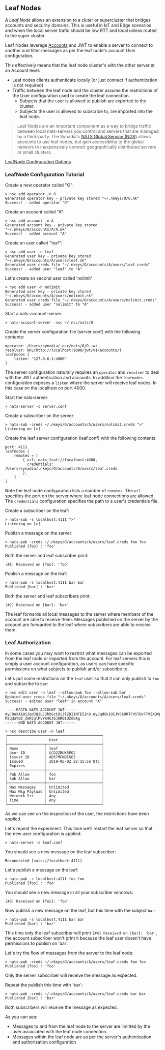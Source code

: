 ## Leaf Nodes

A _Leaf Node_ allows an extension to a cluter or supercluster that bridges accounts and security domains. This is useful in IoT and Edge scenarios and when the local server trafic should be low RTT and local unless routed to the super cluster.

Leaf Nodes leverage [Accounts](../nats_server/jwt_auth.md) and JWT to enable a server to connect to another and filter messages as per the leaf node's account User configuration.

This effectively means that the leaf node cluster's with the other server at an Account level:

- Leaf nodes clients authenticate locally (or just connect if authentication is not required)
- Traffic between the leaf node and the cluster assume the restrictions of the User configuration used to create the leaf connection. 
	- Subjects that the user is allowed to publish are exported to the cluster. 
	- Subjects the user is allowed to subscribe to, are imported into the leaf node.

> Leaf Nodes are an important component as a way to bridge traffic between local nats-servers you control and servers that are managed by a third-party. The Synadia's [NATS Global Service (NGS)](https://www.synadia.com/) allows accounts to use leaf nodes, but gain accessibility to the global network to inexpensively connect geographically distributed servers or small clusters.

[LeafNode Configuration Options](leafnode_conf.md)

### LeafNode Configuration Tutorial

Create a new operator called "O":
```text
> nsc add operator -n O
Generated operator key - private key stored "~/.nkeys/O/O.nk"
Success! - added operator "O"
```

Create an account called "A":
```text
> nsc add account -n A
Generated account key - private key stored "~/.nkeys/O/accounts/A/A.nk"
Success! - added account "A"
```

Create an user called "leaf":
```text
> nsc add user -n leaf
Generated user key - private key stored "~/.nkeys/O/accounts/A/users/leaf.nk"
Generated user creds file "~/.nkeys/O/accounts/A/users/leaf.creds"
Success! - added user "leaf" to "A"
```

Let's create an second user called 'nolimit'
```text
> nsc add user -n nolimit
Generated user key - private key stored "~/.nkeys/O/accounts/A/users/nolimit.nk"
Generated user creds file "~/.nkeys/O/accounts/A/users/nolimit.creds"
Success! - added user "nolimit" to "A"
```

Start a nats-account-server:
```text
> nats-account-server -nsc ~/.nsc/nats/O
```

Create the server configuration file (server.conf) with the following contents:
```text
operator: /Users/synadia/.nsc/nats/O/O.jwt
resolver: URL(http://localhost:9090/jwt/v1/accounts/)
leafnodes {
	listen: "127.0.0.1:4000"
}
```
The server configuration naturally requires an `operator` and `resolver` to deal with the JWT authentication and accounts. In addition the `leafnodes` configuration exposes a `listen` where the server will receive leaf nodes. In this case on the localhost on port 4000.

Start the nats-server:
```text
> nats-server -c server.conf
```

Create a subscriber on the server:
```text
> nats-sub -creds ~/.nkeys/O/accounts/A/users/nolimit.creds ">"
Listening on [>]
```


Create the leaf server configuration (leaf.conf) with the following contents:
```text
port: 4111
leafnodes {
	remotes = [ 
		{ url: nats-leaf://localhost:4000, 
		  credentials: /Users/synadia/.nkeys/O/accounts/A/users/leaf.creds 
		},
	]
}
```
Note the leaf node configuration lists a number of `remotes`. The `url` specifies the port on the server where leaf node connections are allowed. The `credentials` configuration specifies the path to a user's credentials file.

Create a subscriber on the leaf:
```text
> nats-sub -s localhost:4111 ">"
Listening on [>]
```

Publish a message on the server:
```text
> nats-pub -creds ~/.nkeys/O/accounts/A/users/leaf.creds foo foo
Published [foo] : 'foo'
```

Both the server and leaf subscriber print:
```text
[#1] Received on [foo]: 'foo'
```

Publish a message on the leaf:
```text
> nats-pub -s localhost:4111 bar bar
Published [bar] : 'bar'
```
Both the server and leaf subscribers print:
```text
[#2] Received on [bar]: 'bar'
```

The leaf forwards all local messages to the server where members of the account are able to receive them. Messages published on the server by the account are forwarded to the leaf where subscribers are able to receive them.

### Leaf Authorization

In some cases you may want to restrict what messages can be exported from the leaf node or imported from the account.  For leaf servers this is simply a user account configuration, as users can have specific permissions on what subjects to publish and/or subscribe to.

Let's put some restrictions on the `leaf` user so that it can only publish to `foo` and subscribe to `bar`:

```text
> nsc edit user -n leaf --allow-pub foo --allow-sub bar
Updated user creds file "~/.nkeys/O/accounts/A/users/leaf.creds"
Success! - edited user "leaf" in account "A"

-----BEGIN NATS ACCOUNT JWT-----
eyJ0eXAiOiJqd3QiLCJhbGciOiJlZDI1NTE5In0.eyJqdGkiOiJVSk9RTFVSTUVFTVZXQVpVT0E2VlE1UVQ0UEdIV081WktDWlBLVFBJQVpLSldaSTJGNVpRIiwiaWF0IjoxNTU2ODM1MzU4LCJpc3MiOiJBRDU3TUZOQklLTzNBRFU2VktMRkVYQlBVQjdFWlpLU0tVUDdZTzNWVUFJTUlBWUpVNE1EM0NDUiIsIm5hbWUiOiJsZWFmIiwic3ViIjoiVUNEMlpSVUs1UE8yMk02MlNWVTZITzZJS01BVERDUlJYVVVGWDRRU1VTWFdRSDRHU1Y3RDdXVzMiLCJ0eXBlIjoidXNlciIsIm5hdHMiOnsicHViIjp7ImFsbG93IjpbImZvbyJdfSwic3ViIjp7ImFsbG93IjpbImJhciJdfX19.IeqSylTaisMQMH3Ih_0G8LLxoxe0gIClpxTm3B_ys_XwL9TtPIW-M2qdaYQZ_ZmR2glMvYK4EJ6J8RQ1UZdGAg
------END NATS ACCOUNT JWT------

> nsc describe user -n leaf
╭───────────────────────────────────────────╮
│                   User                    │
├─────────────────┬─────────────────────────┤
│ Name            │ leaf                    │
│ User ID         │ UCD2ZRUK5PO2            │
│ Issuer ID       │ AD57MFNBIKO3            │
│ Issued          │ 2019-05-02 22:15:58 UTC │
│ Expires         │                         │
├─────────────────┼─────────────────────────┤
│ Pub Allow       │ foo                     │
│ Sub Allow       │ bar                     │
├─────────────────┼─────────────────────────┤
│ Max Messages    │ Unlimited               │
│ Max Msg Payload │ Unlimited               │
│ Network Src     │ Any                     │
│ Time            │ Any                     │
╰─────────────────┴─────────────────────────╯
```

As we can see on the inspection of the user, the restrictions have been applied.

Let's repeat the experiment. This time we'll restart the leaf server so that the new user configuration is applied:

```text
> nats-server -c leaf.conf
```

You should see a new message on the leaf subscriber:
```text
Reconnected [nats://localhost:4111]
```

Let's publish a message on the leaf:
```text
> nats-pub -s localhost:4111 foo foo
Published [foo] : 'foo'
```

You should see a new message in all your subscriber windows:
```text
[#3] Received on [foo]: 'foo'
```

Now publish a new message on the leaf, but this time with the subject `bar`:
```text
> nats-pub -s localhost:4111 bar bar
Published [bar] : 'bar'
```

This time only the leaf subscriber will print `[#4] Received on [bar]: 'bar'`, the account subscriber won't print it because the leaf user doesn't have permissions to publish on 'bar'.


Let's try the flow of messages from the server to the leaf node:
```
> nats-pub -creds ~/.nkeys/O/accounts/A/users/leaf.creds foo foo
Published [foo] : 'foo'
```
Only the server subscriber will receive the message as expected.

Repeat the publish this time with 'bar':

```
> nats-pub -creds ~/.nkeys/O/accounts/A/users/leaf.creds bar bar
Published [bar] : 'bar'
```
Both subscribers will receive the message as expected.

As you can see:

- Messages to and from the leaf node to the server are limitted by the user associated with the leaf node connection.
- Messages within the leaf node are as per the server's authentication and authorization configuration





